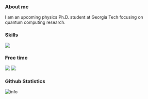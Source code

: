 ### About me


I am an upcoming physics Ph.D. student at Georgia Tech focusing on quantum computing research.


### Skills 
[![](https://img.shields.io/badge/-Java-007396?style=flat-square&logo=java&logoColor=ffffff)](https://reactjs.org/)


### Free time
![](https://img.shields.io/badge/-Nintendo%20Switch-e60012?style=flat-square&logo=nintendo%20switch&logoColor=ffffff)
[![](https://img.shields.io/badge/Steam-171a21?style=flat-square&logo=steam&logoColor=ffffff)](https://steamcommunity.com/id/antzuhl)


### Github Statistics
![info](https://github-readme-stats.vercel.app/api?username=kaminotesf&show_icons=true&count_private=true&hide=prs&theme=dark)

<!--
**kaminotesf/kaminotesf** is a ✨ _special_ ✨ repository because its `README.md` (this file) appears on your GitHub profile.

Here are some ideas to get you started:

- 🔭 I’m currently working on ...
- 🌱 I’m currently learning ...
- 👯 I’m looking to collaborate on ...
- 🤔 I’m looking for help with ...
- 💬 Ask me about ...
- 📫 How to reach me: ...
- 😄 Pronouns: ...
- ⚡ Fun fact: ...
-->
